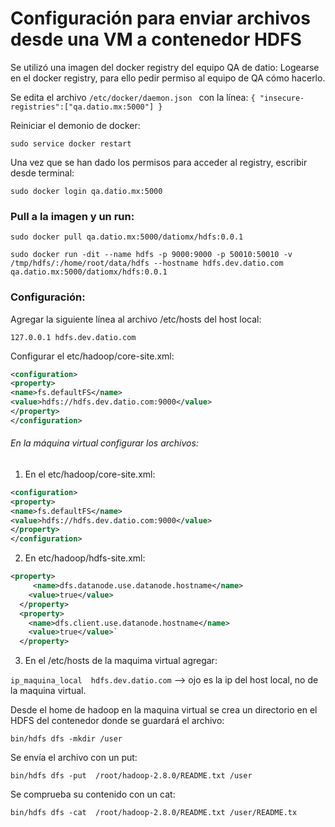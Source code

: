 # Configuración para enviar archivos desde una VM a contenedor HDFS

Se utilizó una imagen del docker registry del equipo QA de datio:
Logearse en el docker registry, para ello pedir permiso al equipo de QA cómo hacerlo.


Se edita el archivo `/etc/docker/daemon.json ` con la línea:
`{ "insecure-registries":["qa.datio.mx:5000"] }`  

Reiniciar el demonio de docker:

`sudo service docker restart`


Una vez que se han dado los permisos para acceder al registry, escribir desde terminal:

`sudo docker login qa.datio.mx:5000`


### Pull a la imagen y un run:

`sudo docker pull qa.datio.mx:5000/datiomx/hdfs:0.0.1`

`sudo docker run -dit --name hdfs -p 9000:9000 -p 50010:50010 -v /tmp/hdfs/:/home/root/data/hdfs --hostname hdfs.dev.datio.com qa.datio.mx:5000/datiomx/hdfs:0.0.1`

### Configuración: 

Agregar la siguiente línea al archivo /etc/hosts del host local:

`127.0.0.1 hdfs.dev.datio.com`

Configurar el  etc/hadoop/core-site.xml:

```xml 
<configuration>
<property>
<name>fs.defaultFS</name>
<value>hdfs://hdfs.dev.datio.com:9000</value>
</property>
</configuration>

```

###### En la máquina virtual configurar los archivos:
1. En el etc/hadoop/core-site.xml:
```xml
<configuration>
<property>
<name>fs.defaultFS</name>
<value>hdfs://hdfs.dev.datio.com:9000</value>
</property>
</configuration>

```

2. En etc/hadoop/hdfs-site.xml:

```xml
<property>
     <name>dfs.datanode.use.datanode.hostname</name>
    <value>true</value>
  </property>
  <property>
    <name>dfs.client.use.datanode.hostname</name>
    <value>true</value>`
  </property>
  ```

3. En el /etc/hosts de la maquima virtual agregar:

`ip_maquina_local  hdfs.dev.datio.com` --> ojo es la ip del host local, no de la maquina virtual.


Desde el home de hadoop en la maquina virtual se crea un directorio en el HDFS del contenedor donde se guardará el archivo:

`bin/hdfs dfs -mkdir /user`

Se envía el archivo con un put:

`bin/hdfs dfs -put  /root/hadoop-2.8.0/README.txt /user`

 Se comprueba  su contenido con un cat:
 
`bin/hdfs dfs -cat  /root/hadoop-2.8.0/README.txt /user/README.tx`




 

